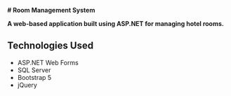 **# Room Management System**

**A web-based application built using ASP.NET for managing hotel rooms.**

## Technologies Used
- ASP.NET Web Forms
- SQL Server
- Bootstrap 5
- jQuery




